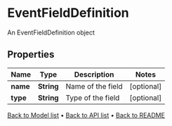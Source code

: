 

# EventFieldDefinition

An EventFieldDefinition object

## Properties

| Name | Type | Description | Notes |
|------------ | ------------- | ------------- | -------------|
|**name** | **String** | Name of the field |  [optional] |
|**type** | **String** | Type of the field |  [optional] |



[Back to Model list](../README.md#documentation-for-models) &#8226; [Back to API list](../README.md#documentation-for-api-endpoints) &#8226; [Back to README](../README.md)



